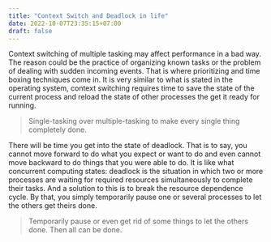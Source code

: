 ```yaml
---
title: "Context Switch and Deadlock in life"
date: 2022-10-07T23:35:15+07:00
draft: false
---
```


Context switching of multiple tasking may affect performance in a bad way. The reason could be the practice of organizing known tasks or the problem of dealing with sudden incoming events. That is where prioritizing and time boxing techniques come in. It is very similar to what is stated in the operating system, context switching requires time to save the state of the current process and reload the state of other processes the get it ready for running.

> Single-tasking over multiple-tasking to make every single thing completely done.
> 

There will be time you get into the state of deadlock. That is to say, you cannot move forward to do what you expect or want to do and even cannot move backward to do things that you were able to do. It is like what concurrent computing states: deadlock is the situation in which two or more processes are waiting for required resources simultaneously to complete their tasks. And a solution to this is to break the resource dependence cycle. By that, you simply temporarily pause one or several processes to let the others get theirs done.

> Temporarily pause or even get rid of some things to let the others done. Then all can be done.
>